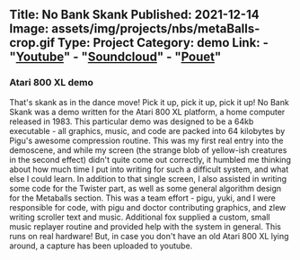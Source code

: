 ﻿Title: No Bank Skank
Published: 2021-12-14
Image: assets/img/projects/nbs/metaBalls-crop.gif
Type: Project
Category: demo
Link:
    - "[Youtube](https://www.youtube.com/watch?v=b9_Vh9h3Ohw)"
    - "[Soundcloud](https://www.soundcloud.com/tfx-st)"
    - "[Pouet](https://www.pouet.net/prod.php?which=90528)"
---
### Atari 800 XL demo

That's skank as in the dance move!  Pick it up, pick it up, pick it up!  No Bank Skank was a demo written for the Atari 800 XL platform, a home computer released in 1983.  This particular demo was designed to be a 64kb executable - all graphics, music, and code are packed into 64 kilobytes by Pigu's awesome compression routine.  This was my first real entry into the demoscene, and while my screen (the strange blob of yellow-ish creatures in the second effect) didn't quite come out correctly, it humbled me thinking about how much time I put into writing for such a difficult system, and what else I could learn.  In addition to that single screen, I also assisted in writing some code for the Twister part, as well as some general algorithm design for the Metaballs section.  This was a team effort - pigu, yuki, and I were responsible for code, with pigu and doctor contributing graphics, and zlew writing scroller text and music.  Additional fox supplied a custom, small music replayer routine and provided help with the system in general.  This runs on real hardware!  But, in case you don't have an old Atari 800 XL lying around, a capture has been uploaded to youtube.